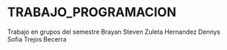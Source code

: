 # TRABAJO_PROGRAMACION
 Trabajo en grupos del semestre
Brayan Steven Zuleta Hernandez
Dennys Sofia Trejos Becerra
